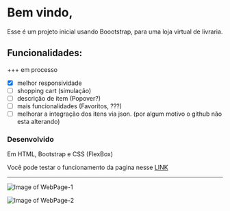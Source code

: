 # Bem vindo, 
Esse é um projeto inicial usando Boootstrap, para uma loja virtual de livraria. 

## Funcionalidades:
+++ em processo

- [x] melhor responsividade
- [ ] shopping cart (simulação)
- [ ] descrição de item (Popover?)
- [ ] mais funcionalidades (Favoritos, ???)
- [ ] melhorar a integração dos itens via json. (por algum motivo o github não esta alterando)

### Desenvolvido 
Em HTML, Bootstrap e CSS (FlexBox)

Você pode testar o funcionamento da pagina nesse [LINK](https://felipeaguiarn.github.io/sebo-leste/)

___


![Image of WebPage-1](https://raw.githubusercontent.com/felipeaguiarn/sebo-leste/master/Screenshot-1.png)

![Image of WebPage-2](https://raw.githubusercontent.com/felipeaguiarn/sebo-leste/master/Screenshot-2.png)
